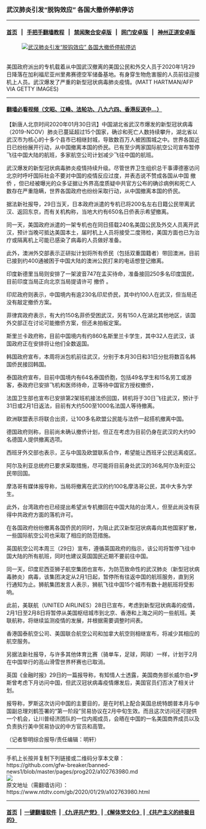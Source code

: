 ### 武汉肺炎引发“脱钩效应” 各国大撤侨停航停访
------------------------

#### [首页](https://github.com/gfw-breaker/banned-news1/blob/master/README.md) &nbsp;&nbsp;|&nbsp;&nbsp; [手把手翻墙教程](https://github.com/gfw-breaker/guides/wiki) &nbsp;&nbsp;|&nbsp;&nbsp; [禁闻聚合安卓版](https://github.com/gfw-breaker/bn-android) &nbsp;&nbsp;|&nbsp;&nbsp; [网门安卓版](https://github.com/oGate2/oGate) &nbsp;&nbsp;|&nbsp;&nbsp; [神州正道安卓版](https://github.com/SzzdOgate/update) 



<div><div class="featured_image">
 <a href="https://i.ntdtv.com/assets/uploads/2020/01/GettyImages-1197377045.jpg" target="_blank">
  <figure>
   <img alt="武汉肺炎引发“脱钩效应” 各国大撤侨停航停访" src="https://i.ntdtv.com/assets/uploads/2020/01/GettyImages-1197377045-800x450.jpg"/>
  </figure><br/>
 </a>
 <span class="caption">
  美国政府派出的专机载着从中国武汉撤离的美国公民和外交人员于2020年1月29日降落在加利福尼亚州里弗赛德空军储备基地。有身穿生物危害服的人员前往迎接机上人员。武汉爆发了严重的新型冠状病毒肺炎疫情。(MATT HARTMAN/AFP VIA GETTY IMAGES)
 </span>
</div>
</div><hr/>

#### [翻墙必看视频（文昭、江峰、法轮功、八九六四、香港反送中...）](https://github.com/gfw-breaker/banned-news1/blob/master/pages/link3.md)

<div><div class="post_content" itemprop="articleBody">
 <p>
  【新唐人北京时间2020年01月30日讯】中国湖北省武汉市爆发的新型冠状病毒（2019-NCOV）肺炎已蔓延超过15个国家，确诊和死亡人数持续攀升，湖北省以武汉市为核心的十多个县市已相继封城，导致数百万人被困围城之中。世界各国近日已纷纷展开行动，从中国撤离本国的侨民。已有至少两家国际航空公司宣布暂停飞往中国大陆的航班，多家航空公司计划减少飞往中国的航班。
 </p>
 <p>
  武汉爆发的新型冠状病毒肺炎疫情持续升级。尽管世界卫生组织总干事谭德塞访问北京时呼吁国际社会不要对中国的疫情反应过度，并表态说不赞成各国从中国
  <ok href="https://www.ntdtv.com/gb/撤侨.htm">
   撤侨
  </ok>
  ，但已经被曝光的众多证据让外界高度质疑中共官方公布的确诊病例和死亡人数存在严重隐瞒，世界各国政府也纷纷采取行动，从中国撤离本国的侨民。
 </p>
 <p>
  据法新社报导，29日当天，日本政府派遣的专机已将200名左右日籍公民带离武汉、返回东京，而有关机构称，当地大约有650名日侨表示希望撤离。
 </p>
 <p>
  同一天，美国政府派遣的一架专机也在同日搭载240名美国公民及外交人员离开武汉，预计当晚可抵达美国本土，届时机上人员将接受二度筛检，美国方面也已为治疗或隔离机上可能已感染了病毒的人员做好准备。
 </p>
 <p>
  此外，澳洲外交部表示正研拟计划将所有侨民（包括双重国籍者）带回澳洲，目前已接到约400通被困于中国大陆的澳洲公民打来的电话想登记撤离。
 </p>
 <p>
  印度新德里当局则安排了一架波音747在孟买待命，准备接回250多名印度国民，目前印度当局正向北京当局提请许可
  <ok href="https://www.ntdtv.com/gb/撤侨.htm">
   撤侨
  </ok>
  。
 </p>
 <p>
  印尼政府则表示，中国境内有逾230名印尼侨民，其中约100人在武汉，但当局还没有敲定撤侨方案。
 </p>
 <p>
  菲律宾政府表示，有大约150名菲侨受困武汉，另有150人在湖北其他地区，该国外交部正在讨论可能撤侨方案，但还未拍板定案。
 </p>
 <p>
  斯里兰卡政府称，目前中国境内有约860名斯里兰卡学生，其中32人在武汉，该国政府正在安排将让他们全数返国。
 </p>
 <p>
  韩国政府宣布，本周将派包机前往武汉，分别于本月30日和31日分批将数百名韩国侨民接回韩国。
 </p>
 <p>
  泰国政府宣布，目前中国境内有64名泰国侨胞，包括49名学生和15名劳工或游客，泰政府已安排飞机和医师待命，正等待中国官方授权撤侨，
 </p>
 <p>
  法国卫生部也宣布已安排第2架班机接法侨回国，转机将于30日飞往武汉，预计于31日或2月1日返法，目前有大约500至1000名法国人等待撤离。
 </p>
 <p>
  欧洲联盟表示将联合出资，让100多名欧盟公民能与法侨一起搭机撤离中国。
 </p>
 <p>
  德国政府则称，目前尚未确认撤侨计划，但正在考虑为目前仍身在武汉的大约90名德国人提供撤离选项。
 </p>
 <p>
  西班牙外交部也表示，正与中国及欧盟联系合作，希望能让西班牙公民远离疫区。
 </p>
 <p>
  阿尔及利亚总统府已要求采取措施，尽可能将目前身处武汉的36名阿尔及利亚公民带回国。
 </p>
 <p>
  摩洛哥有媒体报导称，当局将撤离在武汉的约100名摩洛哥公民，其中大多为学生。
 </p>
 <p>
  此外，台湾政府也已经提出希望派专机撤回在中国大陆的台湾人，但至此尚没有获得中共政府方面的落机许可。
 </p>
 <p>
  在各国政府纷纷撤离各国侨民的同时，为阻止武汉新型冠状病毒向其他国家扩散，一些国际航空公司也采取了相应的防范措施。
 </p>
 <p>
  英国航空公司本周三（29日）宣布，遵循英国政府的指示，该公司将暂停飞往中国大陆的所有航班，同时也建议英国国民近期不要前往中国。
 </p>
 <p>
  同一天，印度尼西亚狮子航空集团也宣布，为防范致命性的武汉肺炎（新型冠状病毒肺炎）病毒，该集团决定从2月1日起，暂停所有往返中国的航班服务，直到另行通知为止。狮航集团发言人表示，狮航飞往中国15个城市有数十趟航班将受影响。
 </p>
 <p>
  此前，美联航（UNITED AIRLINES）28日已宣布，考虑到新型冠状病毒的疫情，2月1日至2月8日将暂停从美国枢纽城市到北京、香港和上海之间的一些航班。美联航称，将继续监测疫情的发展，并根据需要调整时间表。
 </p>
 <p>
  香港国泰航空公司、美国联合航空公司和加拿大航空则相继宣布，将减少其相应的航空服务。
 </p>
 <p>
  另据法新社报导，与许多其他体育比赛（骑单车，足球，网球）一样，计划于2月在中国举行的高山滑雪世界杯赛也已取消。
 </p>
 <p>
  英国《金融时报》29日的一篇报导称，有知情人士透露，美国商务部长威尔伯•罗斯曾考虑下月访问中国，但武汉冠状病毒疫情爆发后，美国官员们否决了相关计划。
 </p>
 <p>
  报导称，罗斯这次访问中国的主要目的，是在时机上配合美国总统特朗普本月与中国副总理刘鹤签署的“第一阶段”贸易协议在2月中旬生效。而且这次访问还可提供一个机会，让川普经济团队的一位内阁成员，会晤在中国的一名美国商界成员以及负责执行美中贸易协议的中方官员和高管。
 </p>
 <p>
  （记者黎明综合报导/责任编辑：明轩）
 </p>
 <div class="single_ad">
 </div>
</div>
</div>
<hr/>
手机上长按并复制下列链接或二维码分享本文章：<br/>
https://github.com/gfw-breaker/banned-news1/blob/master/pages/prog202/a102763980.md <br/>
<a href='https://github.com/gfw-breaker/banned-news1/blob/master/pages/prog202/a102763980.md'><img src='https://github.com/gfw-breaker/banned-news1/blob/master/pages/prog202/a102763980.md.png'/></a> <br/>
原文地址（需翻墙访问）：https://www.ntdtv.com/gb/2020/01/29/a102763980.html


------------------------
#### [首页](https://github.com/gfw-breaker/banned-news1/blob/master/README.md) &nbsp;|&nbsp; [一键翻墙软件](https://github.com/gfw-breaker/nogfw/blob/master/README.md) &nbsp;| [《九评共产党》](https://github.com/gfw-breaker/9ping.md/blob/master/README.md#九评之一评共产党是什么) | [《解体党文化》](https://github.com/gfw-breaker/jtdwh.md/blob/master/README.md) | [《共产主义的终极目的》](https://github.com/gfw-breaker/gczydzjmd.md/blob/master/README.md)


<img src='http://gfw-breaker.win/banned-news/pages/prog202/a102763980.md' width='0px' height='0px'/>